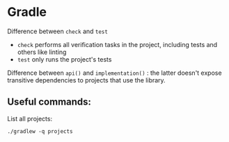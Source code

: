 # Gradle

Difference between `check` and `test`

* `check` performs all verification tasks in the project, including tests and others like linting
* `test` only runs the project's tests

Difference between `api()` and `implementation()` : the latter doesn't expose transitive dependencies to projects that use the library.

## Useful commands:

List all projects:

```
./gradlew -q projects
```

